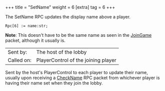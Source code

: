 +++
title = "SetName"
weight = 6
[extra]
tag = 6
+++

The SetName RPC updates the display name above a player.

<!-- more -->

```
Rpc[6] := name:str;
```

**Note**: This doesn't have to be the same name as seen in the [JoinGame](@/networking/rootmessages/01_joingame.md) packet, although it usually is.

|            |                                          |
| ---------- | ---------------------------------------- |
| Sent by:   | The host of the lobby                    |
| Called on: | PlayerControl of the joining player      |

Sent by the host's PlayerControl to each player to update their name, usually upon receiving a [CheckName](@/networking/rpc/05_checkname.md) RPC packet from whichever player is having their name set when they join the lobby.

